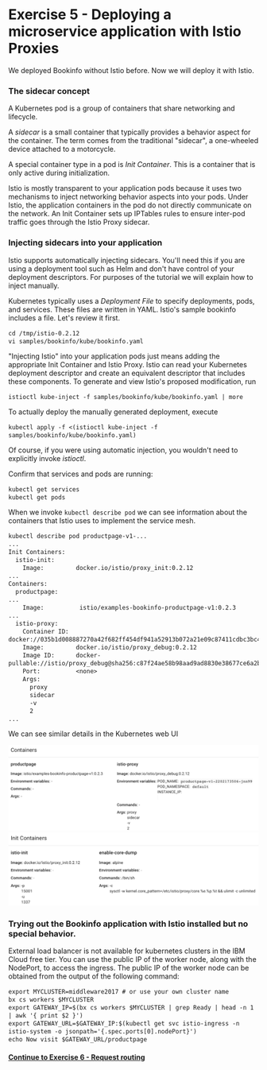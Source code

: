 # Exercise 5 - Deploying a microservice application with Istio Proxies

We deployed Bookinfo without Istio before.  Now we will deploy it with Istio.

### The sidecar concept

A Kubernetes pod is a group of containers that share networking and lifecycle.

A _sidecar_ is a small container that typically provides a behavior aspect for the container.  The term
comes from the traditional "sidecar", a one-wheeled device attached to a motorcycle.

A special container type in a pod is _Init Container_.  This is a container that is only active during initialization.

Istio is mostly transparent to your application pods because it uses two mechanisms to inject networking
behavior aspects into your pods.  Under Istio, the application containers in the pod do not directly
communicate on the network.  An Init Container sets up IPTables rules to ensure inter-pod traffic goes through
the Istio Proxy sidecar.

### Injecting sidecars into your application

Istio supports automatically injecting sidecars.  You'll need this if you are using a deployment tool such as
Helm and don't have control of your deployment descriptors.  For purposes of the tutorial we will explain how
to inject manually.

Kubernetes typically uses a _Deployment File_ to specify deployments, pods, and services.  These files
are written in YAML.  Istio's sample bookinfo includes a file.  Let's review it first.

```
cd /tmp/istio-0.2.12
vi samples/bookinfo/kube/bookinfo.yaml
```

"Injecting Istio" into your application pods just means adding the appropriate Init Container and Istio Proxy.
Istio can read your Kubernetes deployment descriptor and create an equivalent descriptor that includes these
components.  To generate and view Istio's proposed modification, run

```
istioctl kube-inject -f samples/bookinfo/kube/bookinfo.yaml | more
```

To actually deploy the manually generated deployment, execute

```
kubectl apply -f <(istioctl kube-inject -f samples/bookinfo/kube/bookinfo.yaml)
```

Of course, if you were using automatic injection, you wouldn't need to explicitly invoke _istioctl_.

Confirm that services and pods are running:

```
kubectl get services
kubectl get pods
```

When we invoke `kubectl describe pod` we can see information about the containers that Istio uses to
implement the service mesh.

```
kubectl describe pod productpage-v1-...
...
Init Containers:
  istio-init:
    Image:         docker.io/istio/proxy_init:0.2.12
...
Containers:
  productpage:
...
    Image:          istio/examples-bookinfo-productpage-v1:0.2.3
...
  istio-proxy:
    Container ID:  docker://035b1d008887270a42f682ff454df941a52913b072a21e09c87411cdbc3bc434
    Image:         docker.io/istio/proxy_debug:0.2.12
    Image ID:      docker-pullable://istio/proxy_debug@sha256:c87f24ae58b98aad9ad8830e38677ce6a2b29bc341cdf8154f0f48139715d405
    Port:          <none>
    Args:
      proxy
      sidecar
      -v
      2
...
```

We can see similar details in the Kubernetes web UI

![Pod Details UI for productpage](pod-details-withsidecar.png)
![Pod Details UI for productpage](pod-details-init.png)

### Trying out the Bookinfo application with Istio installed but no special behavior.

External load balancer is not available for kubernetes clusters in the IBM Cloud free tier. You can use the public IP of the worker node, along with the NodePort, to access the ingress. The public IP of the worker node can be obtained from the output of the following command:

```
export MYCLUSTER=middleware2017 # or use your own cluster name
bx cs workers $MYCLUSTER
export GATEWAY_IP=$(bx cs workers $MYCLUSTER | grep Ready | head -n 1 | awk '{ print $2 }')
export GATEWAY_URL=$GATEWAY_IP:$(kubectl get svc istio-ingress -n istio-system -o jsonpath='{.spec.ports[0].nodePort}')
echo Now visit $GATEWAY_URL/productpage
```

#### [Continue to Exercise 6 - Request routing](../exercise-6/README.md)
